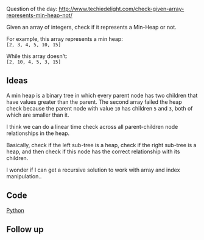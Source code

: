 Question of the day: http://www.techiedelight.com/check-given-array-represents-min-heap-not/

Given an array of integers, check if it represents a Min-Heap
or not.

For example, this array represents a min heap:  
`[2, 3, 4, 5, 10, 15]`

While this array doesn't:  
`[2, 10, 4, 5, 3, 15]`

## Ideas

A min heap is a binary tree in which every parent node has two children
that have values greater than the parent. The second array failed the heap
check because the parent node with value `10` has children `5` and `3`, both
of which are smaller than it.

I think we can do a linear time check across all parent-children node
relationships in the heap.

Basically, check if the left sub-tree is a heap, check if the right sub-tree
is a heap, and then check if this node has the correct relationship with its
children.

I wonder if I can get a recursive solution to work with array and index
manipulation..

## Code

[Python](./day48.py)

## Follow up
